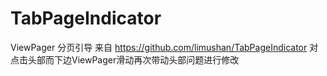 # TabPageIndicator
ViewPager 分页引导
来自 https://github.com/limushan/TabPageIndicator
对 点击头部而下边ViewPager滑动再次带动头部问题进行修改
